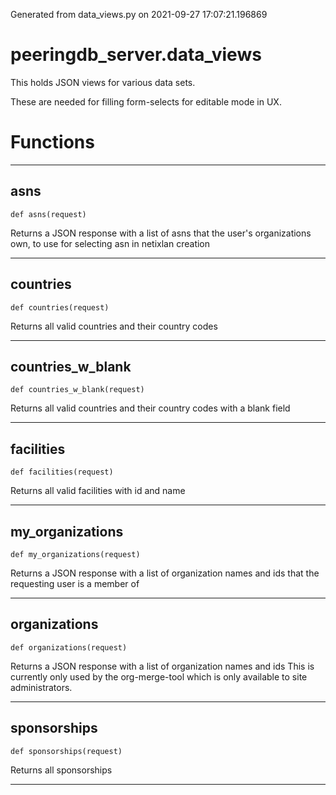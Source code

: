 Generated from data_views.py on 2021-09-27 17:07:21.196869

# peeringdb_server.data_views

This holds JSON views for various data sets.

These are needed for filling form-selects for editable
mode in UX.

# Functions
---

## asns
`def asns(request)`

Returns a JSON response with a list of asns that the user's
organizations own, to use for selecting asn in netixlan
creation

---
## countries
`def countries(request)`

Returns all valid countries and their country codes

---
## countries_w_blank
`def countries_w_blank(request)`

Returns all valid countries and their country codes with a blank field

---
## facilities
`def facilities(request)`

Returns all valid facilities with id and name

---
## my_organizations
`def my_organizations(request)`

Returns a JSON response with a list of organization names and ids
that the requesting user is a member of

---
## organizations
`def organizations(request)`

Returns a JSON response with a list of organization names and ids
This is currently only used by the org-merge-tool which is only
available to site administrators.

---
## sponsorships
`def sponsorships(request)`

Returns all sponsorships

---